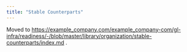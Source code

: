 ```yaml
---
title: "Stable Counterparts"
---
```


Moved to https://example_company.com/example_company-com/gl-infra/readiness/-/blob/master/library/organization/stable-counterparts/index.md .
